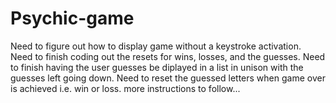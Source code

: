 # Psychic-game
Need to figure out how to display game without a keystroke activation.
Need to finish coding out the resets for wins, losses, and the guesses.
Need to finish having the user guesses be diplayed in a list in unison with the guesses left going down.
Need to reset the guessed letters when game over is achieved i.e. win or loss.
more instructions to follow...
